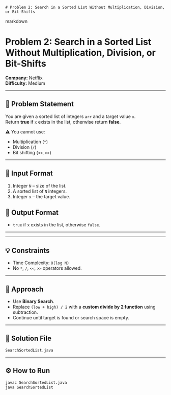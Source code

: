 
```
# Problem 2: Search in a Sorted List Without Multiplication, Division, or Bit-Shifts
```
markdown
# Problem 2: Search in a Sorted List Without Multiplication, Division, or Bit-Shifts

**Company:** Netflix  
**Difficulty:** Medium  

---

## 📖 Problem Statement
You are given a sorted list of integers `arr` and a target value `x`.  
Return **true** if `x` exists in the list, otherwise return **false**.  

⚠️ You cannot use:
- Multiplication (`*`)  
- Division (`/`)  
- Bit shifting (`<<`, `>>`)  

---

## 🔹 Input Format
1. Integer `N` – size of the list.  
2. A sorted list of `N` integers.  
3. Integer `x` – the target value.  

## 🔹 Output Format
- `true` if `x` exists in the list, otherwise `false`.

---


---

## 💡 Constraints
- Time Complexity: `O(log N)`  
- No `*`, `/`, `<<`, `>>` operators allowed.  

---

## 🚀 Approach
- Use **Binary Search**.
- Replace `(low + high) / 2` with a **custom divide by 2 function** using subtraction.
- Continue until target is found or search space is empty.

---

## 📝 Solution File
`SearchSortedList.java`

---

## ⚙️ How to Run
```bash
javac SearchSortedList.java
java SearchSortedList
